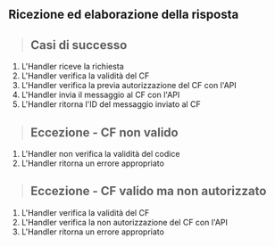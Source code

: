 ## Ricezione ed elaborazione della risposta

> ## Casi di successo
1. L'Handler riceve la richiesta
2. L'Handler verifica la validità del CF
3. L'Handler verifica la previa autorizzazione del CF con l'API
4. L'Handler invia il messaggio al CF con l'API
5. L'Handler ritorna l'ID del messaggio inviato al CF

> ## Eccezione - CF non valido
1. L'Handler non verifica la validità del codice
2. L'Handler ritorna un errore appropriato

> ## Eccezione - CF valido ma non autorizzato
1. L'Handler verifica la validità del CF
2. L'Handler verifica la non autorizzazione del CF con l'API
3. L'Handler ritorna un errore appropriato
